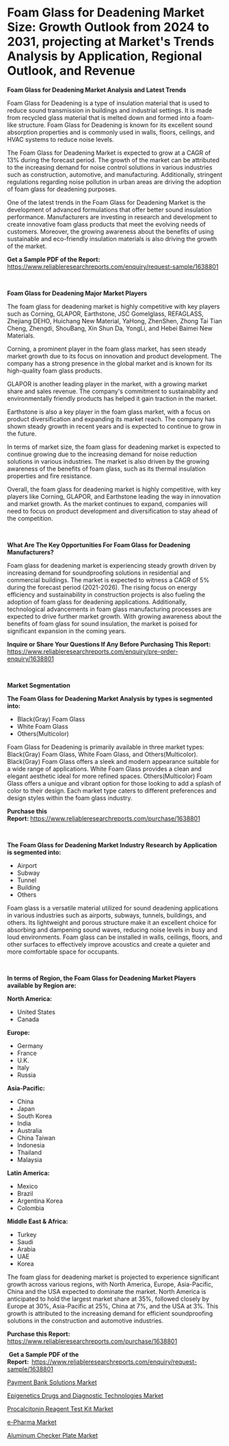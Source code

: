 <p><h1>Foam Glass for Deadening Market Size: Growth Outlook from 2024 to 2031, projecting at Market's Trends Analysis by Application, Regional Outlook, and Revenue</h1></p><p><strong>Foam Glass for Deadening Market Analysis and Latest Trends</strong></p>
<p><p>Foam Glass for Deadening is a type of insulation material that is used to reduce sound transmission in buildings and industrial settings. It is made from recycled glass material that is melted down and formed into a foam-like structure. Foam Glass for Deadening is known for its excellent sound absorption properties and is commonly used in walls, floors, ceilings, and HVAC systems to reduce noise levels.</p><p>The Foam Glass for Deadening Market is expected to grow at a CAGR of 13% during the forecast period. The growth of the market can be attributed to the increasing demand for noise control solutions in various industries such as construction, automotive, and manufacturing. Additionally, stringent regulations regarding noise pollution in urban areas are driving the adoption of foam glass for deadening purposes.</p><p>One of the latest trends in the Foam Glass for Deadening Market is the development of advanced formulations that offer better sound insulation performance. Manufacturers are investing in research and development to create innovative foam glass products that meet the evolving needs of customers. Moreover, the growing awareness about the benefits of using sustainable and eco-friendly insulation materials is also driving the growth of the market.</p></p>
<p><strong>Get a Sample PDF of the Report:&nbsp;</strong> <a href="https://www.reliableresearchreports.com/enquiry/request-sample/1638801">https://www.reliableresearchreports.com/enquiry/request-sample/1638801</a></p>
<p>&nbsp;</p>
<p><strong>Foam Glass for Deadening Major Market Players</strong></p>
<p><p>The foam glass for deadening market is highly competitive with key players such as Corning, GLAPOR, Earthstone, JSC Gomelglass, REFAGLASS, Zhejiang DEHO, Huichang New Material, YaHong, ZhenShen, Zhong Tai Tian Cheng, Zhengdi, ShouBang, Xin Shun Da, YongLi, and Hebei Baimei New Materials.</p><p>Corning, a prominent player in the foam glass market, has seen steady market growth due to its focus on innovation and product development. The company has a strong presence in the global market and is known for its high-quality foam glass products.</p><p>GLAPOR is another leading player in the market, with a growing market share and sales revenue. The company's commitment to sustainability and environmentally friendly products has helped it gain traction in the market.</p><p>Earthstone is also a key player in the foam glass market, with a focus on product diversification and expanding its market reach. The company has shown steady growth in recent years and is expected to continue to grow in the future.</p><p>In terms of market size, the foam glass for deadening market is expected to continue growing due to the increasing demand for noise reduction solutions in various industries. The market is also driven by the growing awareness of the benefits of foam glass, such as its thermal insulation properties and fire resistance.</p><p>Overall, the foam glass for deadening market is highly competitive, with key players like Corning, GLAPOR, and Earthstone leading the way in innovation and market growth. As the market continues to expand, companies will need to focus on product development and diversification to stay ahead of the competition.</p></p>
<p>&nbsp;</p>
<p><strong>What Are The Key Opportunities For Foam Glass for Deadening Manufacturers?</strong></p>
<p><p>Foam glass for deadening market is experiencing steady growth driven by increasing demand for soundproofing solutions in residential and commercial buildings. The market is expected to witness a CAGR of 5% during the forecast period (2021-2026). The rising focus on energy efficiency and sustainability in construction projects is also fueling the adoption of foam glass for deadening applications. Additionally, technological advancements in foam glass manufacturing processes are expected to drive further market growth. With growing awareness about the benefits of foam glass for sound insulation, the market is poised for significant expansion in the coming years.</p></p>
<p><strong>Inquire or Share Your Questions If Any Before Purchasing This Report:</strong> <a href="https://www.reliableresearchreports.com/enquiry/pre-order-enquiry/1638801">https://www.reliableresearchreports.com/enquiry/pre-order-enquiry/1638801</a></p>
<p>&nbsp;</p>
<p><strong>Market Segmentation</strong></p>
<p><strong>The Foam Glass for Deadening Market Analysis by types is segmented into:</strong></p>
<p><ul><li>Black(Gray) Foam Glass</li><li>White Foam Glass</li><li>Others(Multicolor)</li></ul></p>
<p><p>Foam Glass for Deadening is primarily available in three market types: Black(Gray) Foam Glass, White Foam Glass, and Others(Multicolor). Black(Gray) Foam Glass offers a sleek and modern appearance suitable for a wide range of applications. White Foam Glass provides a clean and elegant aesthetic ideal for more refined spaces. Others(Multicolor) Foam Glass offers a unique and vibrant option for those looking to add a splash of color to their design. Each market type caters to different preferences and design styles within the foam glass industry.</p></p>
<p><strong>Purchase this Report:&nbsp;</strong><a href="https://www.reliableresearchreports.com/purchase/1638801">https://www.reliableresearchreports.com/purchase/1638801</a></p>
<p>&nbsp;</p>
<p><strong>The Foam Glass for Deadening Market Industry Research by Application is segmented into:</strong></p>
<p><ul><li>Airport</li><li>Subway</li><li>Tunnel</li><li>Building</li><li>Others</li></ul></p>
<p><p>Foam glass is a versatile material utilized for sound deadening applications in various industries such as airports, subways, tunnels, buildings, and others. Its lightweight and porous structure make it an excellent choice for absorbing and dampening sound waves, reducing noise levels in busy and loud environments. Foam glass can be installed in walls, ceilings, floors, and other surfaces to effectively improve acoustics and create a quieter and more comfortable space for occupants.</p></p>
<p>&nbsp;</p>
<p><strong>In terms of Region, the Foam Glass for Deadening Market Players available by Region are:</strong></p>
<p>
    <p> <strong> North America: </strong>
        <ul>
            <li>United States</li>
            <li>Canada</li>
        </ul>
        </p> 
    <p> <strong> Europe: </strong>
        <ul>
            <li>Germany</li>
            <li>France</li>
            <li>U.K.</li>
            <li>Italy</li>
            <li>Russia</li>
        </ul>
        </p> 
    <p> <strong> Asia-Pacific: </strong>
        <ul>
            <li>China</li>
            <li>Japan</li>
            <li>South Korea</li>
            <li>India</li>
            <li>Australia</li>
            <li>China Taiwan</li>
            <li>Indonesia</li>
            <li>Thailand</li>
            <li>Malaysia</li>
        </ul>
        </p> 
    <p> <strong> Latin America: </strong>
        <ul>
            <li>Mexico</li>
            <li>Brazil</li>
            <li>Argentina Korea</li>
            <li>Colombia</li>
        </ul>
        </p> 
    <p> <strong> Middle East & Africa: </strong>
        <ul>
            <li>Turkey</li>
            <li>Saudi</li>
            <li>Arabia</li>
            <li>UAE</li>
            <li>Korea</li>
        </ul>
    </p>
    </p>
<p><p>The foam glass for deadening market is projected to experience significant growth across various regions, with North America, Europe, Asia-Pacific, China and the USA expected to dominate the market. North America is anticipated to hold the largest market share at 35%, followed closely by Europe at 30%, Asia-Pacific at 25%, China at 7%, and the USA at 3%. This growth is attributed to the increasing demand for efficient soundproofing solutions in the construction and automotive industries.</p></p>
<p><strong>Purchase this Report: </strong><a href="https://www.reliableresearchreports.com/purchase/1638801">https://www.reliableresearchreports.com/purchase/1638801</a></p>
<p>&nbsp;<strong>Get a Sample PDF of the Report:&nbsp;&nbsp;</strong><a href="https://www.reliableresearchreports.com/enquiry/request-sample/1638801">https://www.reliableresearchreports.com/enquiry/request-sample/1638801</a></p>
<p><strong></strong></p>
<p><p><a href="https://github.com/bracarafogo/Market-Research-Report-List-1/blob/main/payment-bank-solutions-market.md">Payment Bank Solutions Market</a></p><p><a href="https://github.com/lubmix/Market-Research-Report-List-1/blob/main/epigenetics-drugs-and-diagnostic-technologies-market.md">Epigenetics Drugs and Diagnostic Technologies Market</a></p><p><a href="https://issuu.com/reportprime-2/docs/procalcitonin-reagent-test-kit-market-size-2030.pp">Procalcitonin Reagent Test Kit Market</a></p><p><a href="https://github.com/joannagoyvaerts/Market-Research-Report-List-1/blob/main/e-pharma-market.md">e-Pharma Market</a></p><p><a href="https://issuu.com/reportprime-2/docs/aluminum-checker-plate-market-size-2030.pptx">Aluminum Checker Plate Market</a></p></p>
